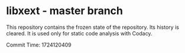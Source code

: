 # libxext - master branch

This repository contains the frozen state of the repository.
Its history is cleared. It is used only for static code
analysis with Codacy.

Commit Time: 1724120409